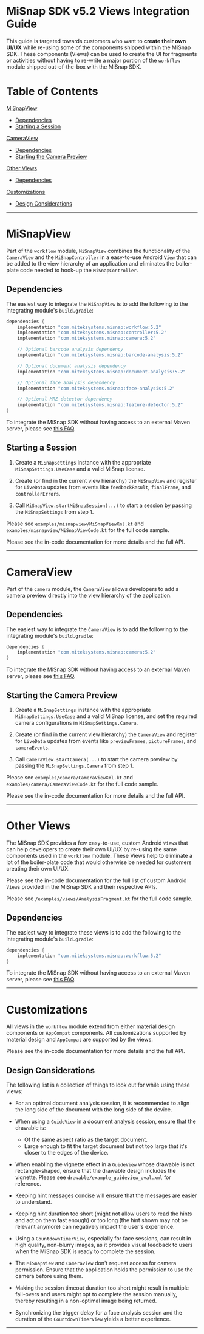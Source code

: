 # MiSnap SDK v5.2 Views Integration Guide

This guide is targeted towards customers who want to **create their own UI/UX** while re-using some of the components shipped within the MiSnap SDK. These components (Views) can be used to create the UI for fragments or activities without having to re-write a major portion of the `workflow` module shipped out-of-the-box with the MiSnap SDK.

# Table of Contents
[MiSnapView](#misnapview)
* [Dependencies](#dependencies)
* [Starting a Session](#starting-a-session)

[CameraView](#cameraview)
* [Dependencies](#dependencies-1)
* [Starting the Camera Preview](#starting-the-camera-preview)

[Other Views](#other-views)
* [Dependencies](#dependencies-2)

[Customizations](#customizations)
* [Design Considerations](#design-considerations)

- - - -

# MiSnapView

Part of the `workflow` module, `MiSnapView` combines the functionality of the `CameraView` and the `MiSnapController` in a easy-to-use Android `View` that can be added to the view hierarchy of an application and eliminates the boiler-plate code needed to hook-up the `MiSnapController`.

## Dependencies

The easiest way to integrate the `MiSnapView` is to add the following to the integrating module's `build.gradle`:
```groovy
dependencies {
    implementation "com.miteksystems.misnap:workflow:5.2"
    implementation "com.miteksystems.misnap:controller:5.2"
    implementation "com.miteksystems.misnap:camera:5.2"

    // Optional barcode analysis dependency
    implementation "com.miteksystems.misnap:barcode-analysis:5.2"

    // Optional document analysis dependency
    implementation "com.miteksystems.misnap:document-analysis:5.2"

    // Optional face analysis dependency
    implementation "com.miteksystems.misnap:face-analysis:5.2"

    // Optional MRZ detector dependency
    implementation "com.miteksystems.misnap:feature-detector:5.2"
}
```

To integrate the MiSnap SDK without having access to an external Maven server, please see [this FAQ](../README.md#how-to-integrate-the-misnap-sdk-without-having-access-to-a-remote-maven-repository).

## Starting a Session

1. Create a `MiSnapSettings` instance with the appropriate `MiSnapSettings.UseCase` and a valid MiSnap license.

2. Create (or find in the current view hierarchy) the `MiSnapView` and register for `LiveData` updates from events like `feedbackResult`, `finalFrame`, and `controllerErrors`. 

3. Call `MiSnapView.startMiSnapSession(...)` to start a session by passing the `MiSnapSettings` from step 1.

Please see `examples/misnapview/MiSnapViewXml.kt` and `examples/misnapview/MiSnapViewCode.kt` for the full code sample.

Please see the in-code documentation for more details and the full API.

- - - -

# CameraView

Part of the `camera` module, the `CameraView` allows developers to add a camera preview directly into the view hierarchy of the application.

## Dependencies

The easiest way to integrate the `CameraView` is to add the following to the integrating module's `build.gradle`:
```groovy
dependencies {
    implementation "com.miteksystems.misnap:camera:5.2"
}
```

To integrate the MiSnap SDK without having access to an external Maven server, please see [this FAQ](../README.md#how-to-integrate-the-misnap-sdk-without-having-access-to-a-remote-maven-repository).

## Starting the Camera Preview

1. Create a `MiSnapSettings` instance with the appropriate `MiSnapSettings.UseCase` and a valid MiSnap license, and set the required camera configurations in `MiSnapSettings.Camera`.

2. Create (or find in the current view hierarchy) the `CameraView` and register for `LiveData` updates from events like `previewFrames`, `pictureFrames`, and `cameraEvents`.

3. Call `CameraView.startCamera(...)` to start the camera preview by passing the `MiSnapSettings.Camera` from step 1.

Please see `examples/camera/CameraViewXml.kt` and `examples/camera/CameraViewCode.kt` for the full code sample.

Please see the in-code documentation for more details and the full API.

- - - -

# Other Views

The MiSnap SDK provides a few easy-to-use, custom Android `View`s that can help developers to create their own UI/UX by re-using the same components used in the `workflow` module. These Views help to eliminate a lot of the boiler-plate code that would otherwise be needed for customers creating their own UI/UX.

Please see the in-code documentation for the full list of custom Android `View`s provided in the MiSnap SDK and their respective APIs.

Please see `/examples/views/AnalysisFragment.kt` for the full code sample.

## Dependencies

The easiest way to integrate these views is to add the following to the integrating module's `build.gradle`:
```groovy
dependencies {
    implementation "com.miteksystems.misnap:workflow:5.2"
}
```

To integrate the MiSnap SDK without having access to an external Maven server, please see [this FAQ](../README.md#how-to-integrate-the-misnap-sdk-without-having-access-to-a-remote-maven-repository).

- - - -

# Customizations

All views in the `workflow` module extend from either material design components or `AppCompat` components. All customizations supported by material design and `AppCompat` are supported by the views.

Please see the in-code documentation for more details and the full API.

## Design Considerations

The following list is a collection of things to look out for while using these views:

* For an optimal document analysis session, it is recommended to align the long side of the document with the long side of the device.

* When using a `GuideView` in a document analysis session, ensure that the drawable is:
  * Of the same aspect ratio as the target document.
  * Large enough to fit the target document but not too large that it's closer to the edges of the device.

* When enabling the vignette effect in a `GuideView` whose drawable is not rectangle-shaped, ensure that the drawable design includes the vignette. Please see `drawable/example_guideview_oval.xml` for reference.

* Keeping hint messages concise will ensure that the messages are easier to understand.

* Keeping hint duration too short (might not allow users to read the hints and act on them fast enough) or too long (the hint shown may not be relevant anymore) can negatively impact the user's experience.

* Using a `CountdownTimerView`, especially for face sessions, can result in high quality, non-blurry images, as it provides visual feedback to users when the MiSnap SDK is ready to complete the session.

* The `MiSnapView` and `CameraView` don't request access for camera permission. Ensure that the application holds the permission to use the camera before using them.

* Making the session timeout duration too short might result in multiple fail-overs and users might opt to complete the session manually, thereby resulting in a non-optimal image being returned.

* Synchronizing the trigger delay for a face analysis session and the duration of the `CountdownTimerView` yields a better experience.

- - - -
